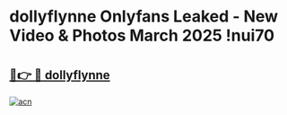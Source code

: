 # dollyflynne Onlyfans Leaked - New Video & Photos March 2025 !nui70

# <h2><a href="https://bgc1go.iuczelnia.edu.pl?title=dollyflynne&ref=nui70">🔗👉 🔴 dollyflynne</a></h2>

[![acn](https://github.com/user-attachments/assets/0f9c940e-d8b0-45ae-aac7-cd30a18b3e1c)](https://bgc1go.iuczelnia.edu.pl?title=dollyflynne&ref=nui70)

